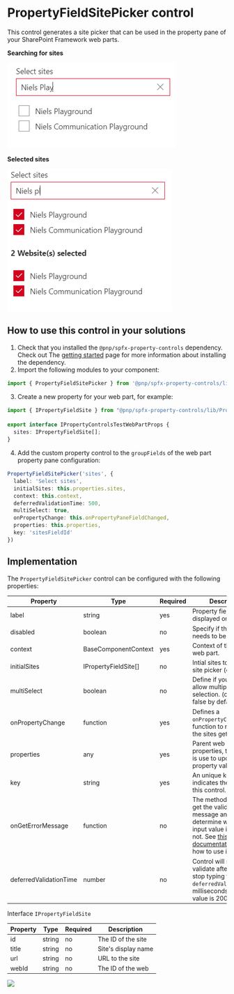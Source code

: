 # PropertyFieldSitePicker control

This control generates a site picker that can be used in the property pane of your SharePoint Framework web parts.

**Searching for sites**

![Site picker](../assets/sitepicker.png)

**Selected sites**

![Site picker](../assets/sitepicker-selected.png)

## How to use this control in your solutions

1. Check that you installed the `@pnp/spfx-property-controls` dependency. Check out The [getting started](../../#getting-started) page for more information about installing the dependency.
2. Import the following modules to your component:

```TypeScript
import { PropertyFieldSitePicker } from '@pnp/spfx-property-controls/lib/PropertyFieldSitePicker';
```

3. Create a new property for your web part, for example:

```TypeScript
import { IPropertyFieldSite } from "@pnp/spfx-property-controls/lib/PropertyFieldSitePicker";

export interface IPropertyControlsTestWebPartProps {
  sites: IPropertyFieldSite[];
}
```

4. Add the custom property control to the `groupFields` of the web part property pane configuration:

```TypeScript
PropertyFieldSitePicker('sites', {
  label: 'Select sites',
  initialSites: this.properties.sites,
  context: this.context,
  deferredValidationTime: 500,
  multiSelect: true,
  onPropertyChange: this.onPropertyPaneFieldChanged,
  properties: this.properties,
  key: 'sitesFieldId'
})
```

## Implementation

The `PropertyFieldSitePicker` control can be configured with the following properties:

| Property | Type | Required | Description |
| ---- | ---- | ---- | ---- |
| label | string | yes | Property field label displayed on top. |
| disabled | boolean | no | Specify if the control needs to be disabled. |
| context | BaseComponentContext | yes | Context of the current web part. |
| initialSites | IPropertyFieldSite[] | no | Intial sites to load in the site picker (optional). |
| multiSelect | boolean | no | Define if you want to allow multiple sites selection. (optional, false by default). |
| onPropertyChange | function | yes | Defines a `onPropertyChange` function to raise when the sites get changed. |
| properties | any | yes | Parent web part properties, this object is use to update the property value. |
| key | string | yes | An unique key that indicates the identity of this control. |
| onGetErrorMessage | function | no | The method is used to get the validation error message and determine whether the input value is valid or not. See [this documentation](https://dev.office.com/sharepoint/docs/spfx/web-parts/guidance/validate-web-part-property-values) to learn how to use it. |
| deferredValidationTime | number | no | Control will start to validate after users stop typing for `deferredValidationTime` milliseconds. Default value is 200. |

Interface `IPropertyFieldSite`

| Property | Type | Required | Description |
| ---- | ---- | ---- | ---- |
| id | string | no | The ID of the site |
| title | string | no | Site's display name |
| url | string | no | URL to the site |
| webId | string | no | The ID of the web |

![](https://telemetry.sharepointpnp.com/sp-dev-fx-property-controls/wiki/PropertyFieldSitePicker)
